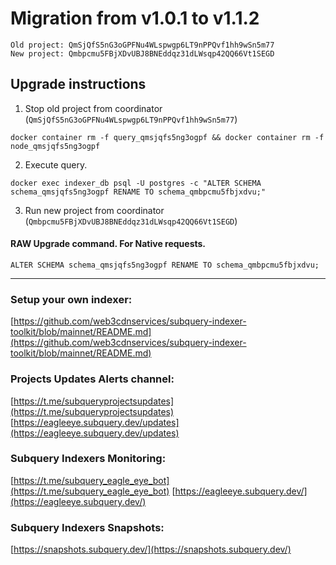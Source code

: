 # Migration from v1.0.1 to v1.1.2
```
Old project: QmSjQfS5nG3oGPFNu4WLspwgp6LT9nPPQvf1hh9wSn5m77
New project: Qmbpcmu5FBjXDvUBJ8BNEddqz31dLWsqp42QQ66Vt1SEGD
```


## Upgrade instructions
 1) Stop old project from coordinator (`QmSjQfS5nG3oGPFNu4WLspwgp6LT9nPPQvf1hh9wSn5m77`)

```
docker container rm -f query_qmsjqfs5ng3ogpf && docker container rm -f node_qmsjqfs5ng3ogpf
```

 2) Execute query.

```
docker exec indexer_db psql -U postgres -c "ALTER SCHEMA schema_qmsjqfs5ng3ogpf RENAME TO schema_qmbpcmu5fbjxdvu;"

```

 3) Run new project from coordinator (`Qmbpcmu5FBjXDvUBJ8BNEddqz31dLWsqp42QQ66Vt1SEGD`)

#### RAW Upgrade command. For Native requests.
`ALTER SCHEMA schema_qmsjqfs5ng3ogpf RENAME TO schema_qmbpcmu5fbjxdvu;`


___
### Setup your own indexer:

[https://github.com/web3cdnservices/subquery-indexer-toolkit/blob/mainnet/README.md](https://github.com/web3cdnservices/subquery-indexer-toolkit/blob/mainnet/README.md)

### Projects Updates Alerts channel:

[https://t.me/subqueryprojectsupdates](https://t.me/subqueryprojectsupdates) [https://eagleeye.subquery.dev/updates](https://eagleeye.subquery.dev/updates)

### Subquery Indexers Monitoring:

[https://t.me/subquery_eagle_eye_bot](https://t.me/subquery_eagle_eye_bot) [https://eagleeye.subquery.dev/](https://eagleeye.subquery.dev/)


### Subquery Indexers Snapshots:

[https://snapshots.subquery.dev/](https://snapshots.subquery.dev/)
